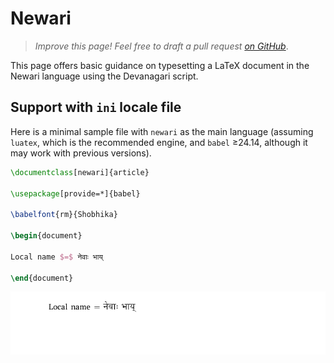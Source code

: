 # Newari

<blockquote>
  <p><em>Improve this page! Feel free to draft a pull request <a href="https://github.com/latex3/babel/tree/docs/docs">on GitHub</a></em>.</p>
</blockquote>

This page offers basic guidance on typesetting a LaTeX document in the
Newari language using the Devanagari script.

## Support with `ini` locale file

Here is a minimal sample file with `newari` as the main language
(assuming `luatex`, which is the recommended engine, and `babel` ≥24.14,
although it may work with previous versions).

```tex
\documentclass[newari]{article}

\usepackage[provide=*]{babel}

\babelfont{rm}{Shobhika}

\begin{document}

Local name $=$ नेवाः भाय्

\end{document}
```

![](../media/locale-newari.png)